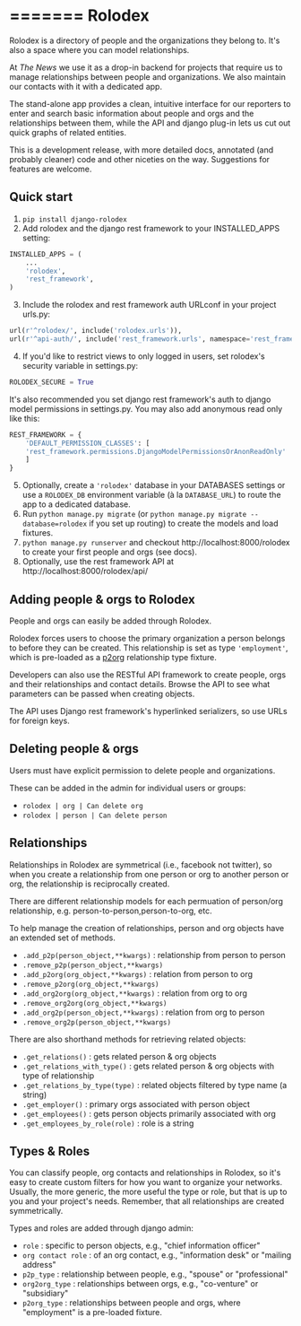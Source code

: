 =======
Rolodex
=======

Rolodex is a directory of people and the organizations they belong to. It's also a space where you can model relationships.

At _The News_ we use it as a drop-in backend for projects that require us to manage relationships between people and organizations. We also maintain our contacts with it with a dedicated app.

The stand-alone app provides a clean, intuitive interface for our reporters to enter and search basic information about people and orgs and the relationships between them, while the API and django plug-in lets us cut out quick graphs of related entities.

This is a development release, with more detailed docs, annotated (and probably cleaner) code and other niceties on the way. Suggestions for features are welcome.

Quick start
-----------
1. `pip install django-rolodex`
2. Add rolodex and the django rest framework to your INSTALLED_APPS setting:
```python
INSTALLED_APPS = (
    ...
    'rolodex',
    'rest_framework',
)
```
3. Include the rolodex and rest framework auth URLconf in your project urls.py:
```python
url(r'^rolodex/', include('rolodex.urls')),
url(r'^api-auth/', include('rest_framework.urls', namespace='rest_framework')),
```
4. If you'd like to restrict views to only logged in users, set rolodex's security variable in settings.py:
```python
ROLODEX_SECURE = True 
```
It's also recommended you set django rest framework's auth to django model permissions in settings.py. You may also add anonymous read only like this:
```python
REST_FRAMEWORK = {
    'DEFAULT_PERMISSION_CLASSES': [
	'rest_framework.permissions.DjangoModelPermissionsOrAnonReadOnly'
    ]
}
```
5. Optionally, create a `'rolodex'` database in your DATABASES settings or use a `ROLODEX_DB` environment variable (à la  `DATABASE_URL`) to route the app to a dedicated database.
6. Run `python manage.py migrate` (or `python manage.py migrate --database=rolodex` if you set up routing) to create the models and load fixtures.
7. `python manage.py runserver` and checkout http://localhost:8000/rolodex to create your first people and orgs (see docs). 
8. Optionally, use the rest framework API at http://localhost:8000/rolodex/api/


Adding people & orgs to Rolodex
--------------------------------
People and orgs can easily be added through Rolodex. 

Rolodex forces users to choose the primary organization a person belongs to before they can be created. This relationship is set as type `'employment'`, which is pre-loaded as a [p2org](#types_and_roles) relationship type fixture.

Developers can also use the RESTful API framework to create people, orgs and their relationships and contact details. Browse the API to see what parameters can be passed when creating objects.

The API uses Django rest framework's hyperlinked serializers, so use URLs for foreign keys.


Deleting people & orgs
----------------------
Users must have explicit permission to delete people and organizations.

These can be added in the admin for individual users or groups:
- `rolodex | org | Can delete org`
- `rolodex | person | Can delete person`


Relationships
-------------
Relationships in Rolodex are symmetrical (i.e., facebook not twitter), so when you create a relationship from one person or org to another person or org, the relationship is reciprocally created. 

There are different relationship models for each permuation of person/org relationship, e.g. person-to-person,person-to-org, etc.

To help manage the creation of relationships, person and org objects have an extended set of methods.

- `.add_p2p(person_object,**kwargs)` : relationship from person to person
- `.remove_p2p(person_object,**kwargs)`
- `.add_p2org(org_object,**kwargs)` : relation from person to org
- `.remove_p2org(org_object,**kwargs)`
- `.add_org2org(org_object,**kwargs)` : relation from org to org
- `.remove_org2org(org_object,**kwargs)`
- `.add_org2p(person_object,**kwargs)` : relation from org to person
- `.remove_org2p(person_object,**kwargs)`

There are also shorthand methods for retrieving related objects:

- `.get_relations()` : gets related person & org objects
- `.get_relations_with_type()` : gets related person & org objects with type of relationship
- `.get_relations_by_type(type)` : related objects filtered by type name (a string)
- `.get_employer()` : primary orgs associated with person object
- `.get_employees()` : gets person objects primarily associated with org
- `.get_employees_by_role(role)` : role is a string


<a name="types_and_roles"></a>Types & Roles
-------------
You can classify people, org contacts and relationships in Rolodex, so it's easy to create custom filters for how you want to organize your networks. Usually, the more generic, the more useful the type or role, but that is up to you and your project's needs. Remember, that all relationships are created symmetrically.

Types and roles are added through django admin:
- `role` : specific to person objects, e.g., "chief information officer"
- `org contact role` : of an org contact, e.g., "information desk" or "mailing address"
- `p2p_type` : relationship between people, e.g., "spouse" or "professional"
- `org2org_type` : relationships between orgs, e.g., "co-venture" or "subsidiary"
- `p2org_type` : relationships between people and orgs, where "employment" is a pre-loaded fixture.